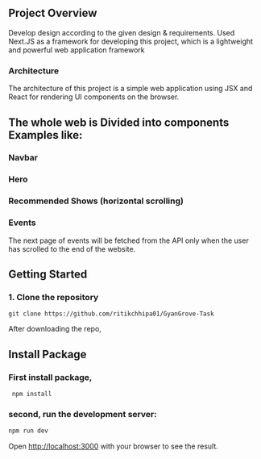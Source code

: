## Project Overview

Develop design according to  the given design & requirements. 
Used Next.JS  as a framework for developing this project, which is a lightweight and powerful web application framework

### Architecture
The architecture of this project is a simple web application using JSX and React for rendering UI components on the browser.

## The whole web is Divided into components Examples like: 
### Navbar
### Hero
### Recommended Shows (horizontal scrolling)
### Events

The next page of events will be fetched from the API only when the user has scrolled to the end of the website.






## Getting Started
### 1. Clone the repository
```
git clone https://github.com/ritikchhipa01/GyanGrove-Task
```
After downloading the repo,

## Install Package
### First install package, 
```
 npm install 
 ```
### second, run the development server:
```bash
npm run dev
```

Open [http://localhost:3000](http://localhost:3000) with your browser to see the result.


